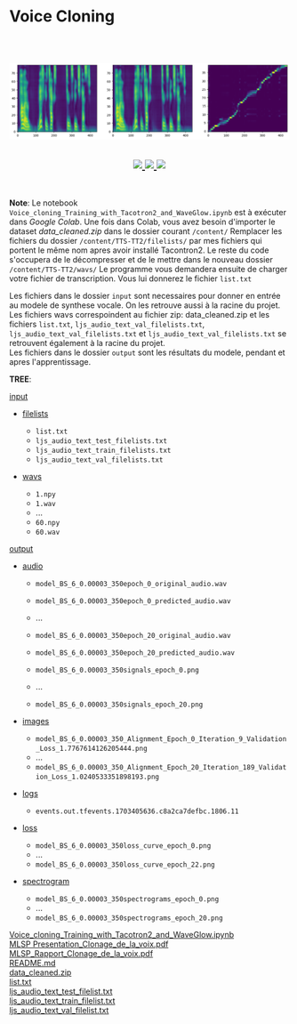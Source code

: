 # Voice Cloning
<br/>
<br/>

<p align="center">
  <img src="https://github.com/isabelleysseric/voice-cloning/blob/main/output/test_model_image.png" />
</p>  

<h2 align="center">    

  <!-- GitHub -->
  <a href="https://github.com/isabelleysseric/">
    <img src="https://img.shields.io/badge/GitHub-100000?style=for-the-badge&logo=github&logoColor=white" >
  </a>  

  <!-- Project Repo -->
  <a href="https://github.com/isabelleysseric/Voice-Cloning/">
    <img src="https://img.shields.io/badge/Repo-Voice_Cloning-green?style=for-the-badge&logo={Voice-Cloning}&logoColor=white" >
  </a>

  <!-- Wiki Project -->
  <a href="https://github.com/isabelleysseric/Voice-Cloning/wiki/">
    <img src="https://img.shields.io/badge/Wiki-Voice_Cloning-green?style=for-the-badge&logo={Voice-Cloning}&logoColor=white" >
  </a><br> 
  
</h2>
<br/>

**Note**: Le notebook `Voice_cloning_Training_with_Tacotron2_and_WaveGlow.ipynb` est à exécuter dans *Google Colab*. Une fois dans Colab, vous avez besoin d'importer le dataset *data_cleaned.zip* dans le dossier courant `/content/`
Remplacer les fichiers du dossier `/content/TTS-TT2/filelists/` par mes fichiers qui portent le même nom apres avoir installé Tacontron2. Le reste du code s'occupera de le décompresser et de le mettre dans le nouveau dossier `/content/TTS-TT2/wavs/`
Le programme vous demandera ensuite de charger votre fichier de transcription. Vous lui donnerez le fichier `list.txt`  

Les fichiers dans le dossier `input` sont necessaires pour donner en entrée au modele de synthese vocale. On les retrouve aussi à la racine du projet. Les fichiers wavs correspoindent au fichier zip: data_cleaned.zip et les fichiers `list.txt`, `ljs_audio_text_val_filelists.txt`, `ljs_audio_text_val_filelists.txt` et `ljs_audio_text_val_filelists.txt` se retrouvent également à la racine du projet.  
Les fichiers dans le dossier `output` sont les résultats du modele, pendant et apres l'apprentissage.  

**TREE**:

[input](https://github.com/isabelleysseric/voice-cloning/tree/main/input)

  - [filelists](https://github.com/isabelleysseric/voice-cloning/tree/main/input/wavs)
      - `list.txt`
      - `ljs_audio_text_test_filelists.txt`
      - `ljs_audio_text_train_filelists.txt`
      - `ljs_audio_text_val_filelists.txt`
        
  - [wavs](https://github.com/isabelleysseric/voice-cloning/tree/main/input/audio)
      - `1.npy`
      - `1.wav`
      - ...
      - `60.npy`
      - `60.wav`
   
[output](https://github.com/isabelleysseric/voice-cloning/tree/main/output)

  - [audio](https://github.com/isabelleysseric/voice-cloning/tree/main/output/audio)
      - `model_BS_6_0.00003_350epoch_0_original_audio.wav`
      - `model_BS_6_0.00003_350epoch_0_predicted_audio.wav`
      - ...
      - `model_BS_6_0.00003_350epoch_20_original_audio.wav`
      - `model_BS_6_0.00003_350epoch_20_predicted_audio.wav`
      
      - `model_BS_6_0.00003_350signals_epoch_0.png`
      - ...
      - `model_BS_6_0.00003_350signals_epoch_20.png`
      
  - [images](https://github.com/isabelleysseric/voice-cloning/tree/main/output/images)
      - `model_BS_6_0.00003_350_Alignment_Epoch_0_Iteration_9_Validation_Loss_1.7767614126205444.png`
      - ...
      - `model_BS_6_0.00003_350_Alignment_Epoch_20_Iteration_189_Validation_Loss_1.0240533351898193.png`

  - [logs](https://github.com/isabelleysseric/voice-cloning/tree/main/output/logs)
      - `events.out.tfevents.1703405636.c8a2ca7defbc.1806.11`
        
  - [loss](https://github.com/isabelleysseric/voice-cloning/tree/main/output/loss)
      - `model_BS_6_0.00003_350loss_curve_epoch_0.png`
      - ...
      - `model_BS_6_0.00003_350loss_curve_epoch_22.png`
        
  - [spectrogram](https://github.com/isabelleysseric/voice-cloning/tree/main/output/spectrogram)
      - `model_BS_6_0.00003_350spectrograms_epoch_0.png`
      - ...
      - `model_BS_6_0.00003_350spectrograms_epoch_20.png`


[Voice_cloning_Training_with_Tacotron2_and_WaveGlow.ipynb](https://github.com/isabelleysseric/voice-cloning/blob/main/Voice_cloning_Training_with_Tacotron2_and_WaveGlow.ipynb)  
[MLSP Presentation_Clonage_de_la_voix.pdf](https://github.com/isabelleysseric/voice-cloning/blob/main/MLSP%20Presentation_Clonage_de_la_voix.pdf)  
[MLSP_Rapport_Clonage_de_la_voix.pdf](https://github.com/isabelleysseric/voice-cloning/blob/main/MLSP_Rapport_Clonage_de_la_voix.pdf)  
[README.md](https://github.com/isabelleysseric/voice-cloning/blob/main/README.md)  
[data_cleaned.zip](https://github.com/isabelleysseric/voice-cloning/blob/main/data_cleaned.zip)  
[list.txt](https://github.com/isabelleysseric/voice-cloning/blob/main/list.txt)  
[ljs_audio_text_test_filelist.txt](https://github.com/isabelleysseric/voice-cloning/blob/main/ljs_audio_text_test_filelist.txt)  
[ljs_audio_text_train_filelist.txt](https://github.com/isabelleysseric/voice-cloning/blob/main/ljs_audio_text_train_filelist.txt)  
[ljs_audio_text_val_filelist.txt](https://github.com/isabelleysseric/voice-cloning/blob/main/ljs_audio_text_val_filelist.txt)  

